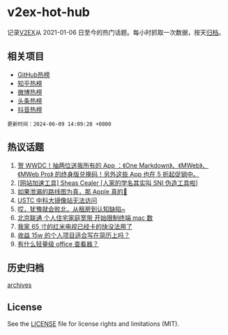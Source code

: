 # v2ex-hot-hub

 记录[V2EX](https://www.v2ex.com/)从 2021-01-06 日至今的热门话题。每小时抓取一次数据，按天[归档](archives)。
 
 ## 相关项目

- [GitHub热榜](https://github.com/snaildev/github-hot-hub)
- [知乎热榜](https://github.com/snaildev/zhihu-hot-hub)
- [微博热榜](https://github.com/snaildev/weibo-hot-hub)
- [头条热榜](https://github.com/snaildev/toutiao-hot-hub)
- [抖音热榜](https://github.com/snaildev/douyin-hot-hub)


 `更新时间：2024-06-09 14:09:28 +0800`

## 热议话题

1. [贺 WWDC！抽两位送我所有的 App ：《One Markdown》、《MWeb》、《MWeb Pro》 的终身版兑换码！另外这些 App 也在 5 折起促销中。](https://www.v2ex.com/t/1047951)
1. [[网站加速工具] Sheas Cealer [人家的学名其实叫 SNI 伪造工具啦]](https://www.v2ex.com/t/1047955)
1. [如果泄漏的路线图为真，那 Apple 真的💊](https://www.v2ex.com/t/1048018)
1. [USTC 中科大镜像站无法访问](https://www.v2ex.com/t/1047924)
1. [哎，犹豫就会败北，从租房到认知缺陷~](https://www.v2ex.com/t/1048041)
1. [北京联通 个人住宅家庭宽带 开始限制终端 mac 数](https://www.v2ex.com/t/1048045)
1. [我家 65 寸的红米电视已经卡的快没法用了](https://www.v2ex.com/t/1048008)
1. [收益 15w 的个人项目适合写在简历上吗？](https://www.v2ex.com/t/1048048)
1. [有什么轻量级 office 查看器？](https://www.v2ex.com/t/1047999)

## 历史归档

[archives](archives)

## License

See the [LICENSE](LICENSE) file for license rights and limitations (MIT).
